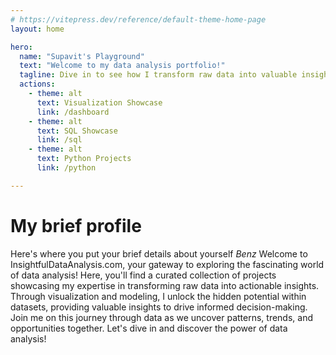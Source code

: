 ```yaml
---
# https://vitepress.dev/reference/default-theme-home-page
layout: home

hero:
  name: "Supavit's Playground"
  text: "Welcome to my data analysis portfolio!"
  tagline: Dive in to see how I transform raw data into valuable insights through visualization and modeling.
  actions:
    - theme: alt
      text: Visualization Showcase
      link: /dashboard
    - theme: alt
      text: SQL Showcase
      link: /sql
    - theme: alt
      text: Python Projects
      link: /python

---
```

# My brief profile

Here's where you put your brief details about yourself _Benz_ Welcome to InsightfulDataAnalysis.com, your gateway to exploring the fascinating world of data analysis! Here, you'll find a curated collection of projects showcasing my expertise in transforming raw data into actionable insights. Through visualization and modeling, I unlock the hidden potential within datasets, providing valuable insights to drive informed decision-making. Join me on this journey through data as we uncover patterns, trends, and opportunities together. Let's dive in and discover the power of data analysis!
